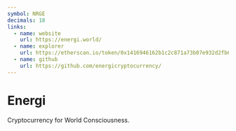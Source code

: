 ```yaml
---
symbol: NRGE
decimals: 18
links:
  - name: website
    url: https://energi.world/
  - name: explorer
    url: https://etherscan.io/token/0x1416946162b1c2c871a73b07e932d2fb6c932069
  - name: github
    url: https://github.com/energicryptocurrency/
---
```


# Energi

Cryptocurrency for World Consciousness.
